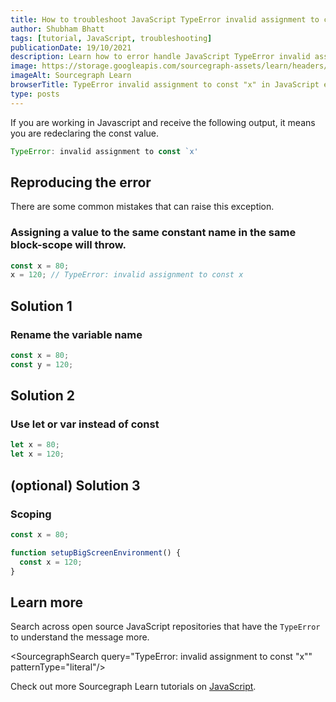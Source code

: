 ```yaml
---
title: How to troubleshoot JavaScript TypeError invalid assignment to const "x"
author: Shubham Bhatt
tags: [tutorial, JavaScript, troubleshooting]
publicationDate: 19/10/2021
description: Learn how to error handle JavaScript TypeError invalid assignment to const "x"
image: https://storage.googleapis.com/sourcegraph-assets/learn/headers/sourcegraph-learn-header.png
imageAlt: Sourcegraph Learn
browserTitle: TypeError invalid assignment to const "x" in JavaScript error handling
type: posts
---
```


If you are working in Javascript and receive the following output, it means you are redeclaring the const value.

```js
TypeError: invalid assignment to const `x'
```

## Reproducing the error
There are some common mistakes that can raise this exception.

### Assigning a value to the same constant name in the same block-scope will throw.

```js
const x = 80;
x = 120; // TypeError: invalid assignment to const x
```

## Solution 1

### Rename the variable name

```js
const x = 80;
const y = 120;
```

## Solution 2

### Use let or var instead of const

```js
let x = 80;
let x = 120;
```

## (optional) Solution 3

### Scoping

```js
const x = 80;

function setupBigScreenEnvironment() {
  const x = 120;
}
```

## Learn more

Search across open source JavaScript repositories that have the `TypeError` to understand the message more.

<SourcegraphSearch query="TypeError: invalid assignment to const "x"" patternType="literal"/>

Check out more Sourcegraph Learn tutorials on [JavaScript](https://learn.sourcegraph.com/tags/javascript).
